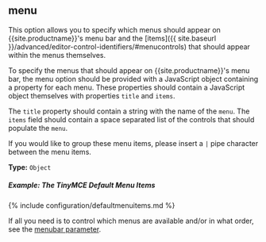 ## menu

This option allows you to specify which menus should appear on {{site.productname}}'s menu bar and the [items]({{ site.baseurl }}/advanced/editor-control-identifiers/#menucontrols) that should appear within the menus themselves.

To specify the menus that should appear on {{site.productname}}'s menu bar, the menu option should be provided with a JavaScript object containing a property for each menu. These properties should contain a JavaScript object themselves with properties `title` and `items`.

The `title` property should contain a string with the name of the `menu`. The `items` field should contain a space separated list of the controls that should populate the `menu`.

If you would like to group these menu items, please insert a `|` pipe character between the menu items.

**Type:** `Object`

##### Example: The TinyMCE Default Menu Items

{% include configuration/defaultmenuitems.md %}

If all you need is to control which menus are available and/or in what order, see the [menubar parameter](#menubar).

